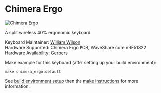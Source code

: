 # Chimera Ergo

![Chimera Ergo](https://imgur.com/AA6ycMQ.jpg)

A split wireless 40% ergonomic keyboard 

Keyboard Maintainer: [William Wilson](https://github.com/GlenPickle)  
Hardware Supported: Chimera Ergo PCB, WaveShare core nRF51822  
Hardware Availability: [Gerbers](https://github.com/GlenPickle/Chimera/tree/master/ergo/gerbers)

Make example for this keyboard (after setting up your build environment):

    make chimera_ergo:default

See [build environment setup](https://docs.qmk.fm/#/getting_started_build_tools) then the [make instructions](https://docs.qmk.fm/#/getting_started_make_guide) for more information.

